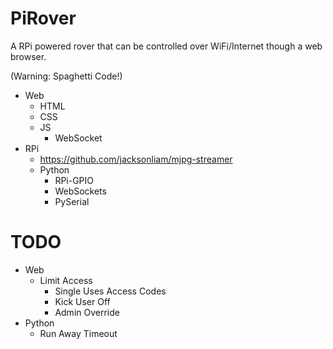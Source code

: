 # PiRover
A RPi powered rover that can be controlled over WiFi/Internet though a web browser.

(Warning: Spaghetti Code!)

- Web
  - HTML
  - CSS
  - JS
    - WebSocket
- RPi
  - https://github.com/jacksonliam/mjpg-streamer
  - Python
    - RPi-GPIO
    - WebSockets
    - PySerial

# TODO
- Web
  - Limit Access
    - Single Uses Access Codes
    - Kick User Off
    - Admin Override
- Python
  - Run Away Timeout
